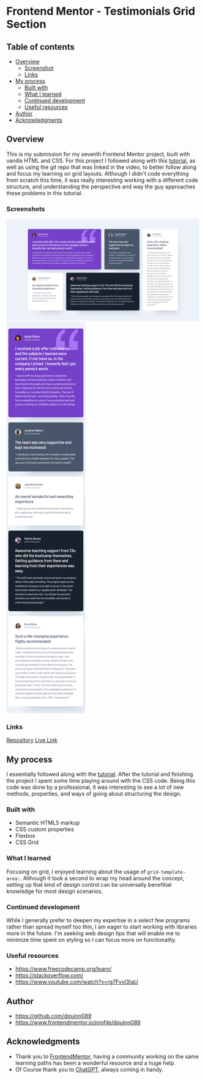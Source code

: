 # Frontend Mentor - Testimonials Grid Section

## Table of contents

- [Overview](#overview)
  - [Screenshot](#screenshot)
  - [Links](#links)
- [My process](#my-process)
  - [Built with](#built-with)
  - [What I learned](#what-i-learned)
  - [Continued development](#continued-development)
  - [Useful resources](#useful-resources)
- [Author](#author)
- [Acknowledgments](#acknowledgments)

## Overview

This is my submission for my seventh Frontend Mentor project, built with vanilla HTML and CSS. For this project I followed along with this [tutorial](https://www.youtube.com/watch?v=rg7Fvvl3taU&t), as well as using the git repo that was linked in the video, to better follow along and focus my learning on grid layouts. Although I didn't code everything from scratch this time, it was really interesting working with a different code structure, and understanding the perspective and way the guy approaches these problems in this tutorial.

### Screenshots

![desktop](screenshots/screenshot-desktop.png?raw=true "Desktop")
![mobile](screenshots/screenshot-mobile.png?raw=true "Mobile")
### Links

[Repository](https://github.com/dquinn089/frontend-mentor-testimonials-grid-section/)
[Live Link](https://dquinn089.github.io/frontend-mentor-testimonials-grid-section/)

## My process

I essentially followed along with the [tutorial](https://www.youtube.com/watch?v=rg7Fvvl3taU&t). After the tutorial and finishing the project I spent some time playing around with the CSS code. Being this code was done by a professional, it was interesting to see a lot of new methods, properties, and ways of going about structuring the design.

### Built with

- Semantic HTML5 markup
- CSS custom properties
- Flexbox
- CSS Grid


### What I learned

Focusing on grid, I enjoyed learning about the usage of `grid-template-area:`. Although it took a second to wrap my head around the concept, setting up that kind of design control can be universally benefitial knowledge for most design scenarios.

### Continued development

While I generally prefer to deepen my expertise in a select few programs rather than spread myself too thin, I am eager to start working with libraries more in the future. I'm seeking web design tips that will enable me to minimize time spent on styling so I can focus more on functionality.

### Useful resources

- https://www.freecodecamp.org/learn/
- https://stackoverflow.com/
- https://www.youtube.com/watch?v=rg7Fvvl3taU

## Author

- https://github.com/dquinn089
- https://www.frontendmentor.io/profile/dquinn089

## Acknowledgments

- Thank you to [FrontendMentor](https://www.frontendmentor.io/home), having a community working on the same learning paths has been a wonderful resource and a huge help.
- Of Course thank you to [ChatGPT](https://chatgpt.com/), always coming in handy.